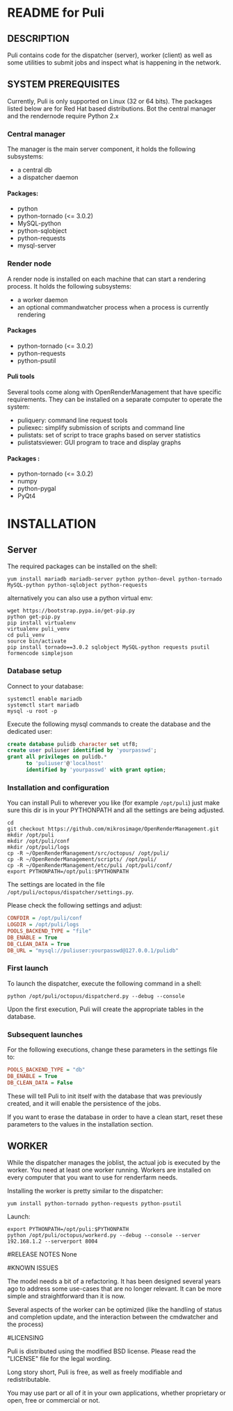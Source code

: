# README for Puli

## DESCRIPTION
Puli contains code for the dispatcher (server), worker (client) as well as some utilities to submit jobs and inspect what is happening in the network.

## SYSTEM PREREQUISITES
Currently, Puli is only supported on Linux (32 or 64 bits). The packages listed below are for Red Hat based distributions. Bot the central manager and the rendernode require Python 2.x

### Central manager
The manager is the main server component, it holds the following subsystems:

* a central db
* a dispatcher daemon

#### Packages:
   * python
   * python-tornado (<= 3.0.2)
   * MySQL-python
   * python-sqlobject
   * python-requests
   * mysql-server

### Render node

A render node is installed on each machine that can start a rendering process.
It holds the following subsystems:

   * a worker daemon
   * an optional commandwatcher process when a process is currently rendering

#### Packages
   * python-tornado (<= 3.0.2)
   * python-requests
   * python-psutil


#### Puli tools

Several tools come along with OpenRenderManagement that have specific requirements.
They can be installed on a separate computer to operate the system:
   * puliquery: command line request tools
   * puliexec: simplify submission of scripts and command line
   * pulistats: set of script to trace graphs based on server statistics
   * pulistatsviewer: GUI program to trace and display graphs

#### Packages :
   * python-tornado (<= 3.0.2)
   * numpy
   * python-pygal
   * PyQt4

# INSTALLATION

## Server
The required packages can be installed on the shell:
```shell
yum install mariadb mariadb-server python python-devel python-tornado MySQL-python python-sqlobject python-requests
```

alternatively you can also use a python virtual env:
```shell
wget https://bootstrap.pypa.io/get-pip.py
python get-pip.py
pip install virtualenv
virtualenv puli_venv
cd puli_venv
source bin/activate
pip install tornado==3.0.2 sqlobject MySQL-python requests psutil formencode simplejson
```

### Database setup

Connect to your database:
```shell
systemctl enable mariadb
systemctl start mariadb
mysql -u root -p
```

Execute the following mysql commands to create the database and the dedicated user:

```sql
create database pulidb character set utf8;
create user puliuser identified by 'yourpasswd';
grant all privileges on pulidb.* 
      to 'puliuser'@'localhost' 
      identified by 'yourpasswd' with grant option;
```

### Installation and configuration
You can install Puli to wherever you like (for example `/opt/puli`) just make sure this dir is in your PYTHONPATH and all the settings are being adjusted.

```shell
cd
git checkout https://github.com/mikrosimage/OpenRenderManagement.git
mkdir /opt/puli
mkdir /opt/puli/conf
mkdir /opt/puli/logs
cp -R ~/OpenRenderManagement/src/octopus/ /opt/puli/
cp -R ~/OpenRenderManagement/scripts/ /opt/puli/
cp -R ~/OpenRenderManagement/etc/puli /opt/puli/conf/
export PYTHONPATH=/opt/puli:$PYTHONPATH
```

The settings are located in the file `/opt/puli/octopus/dispatcher/settings.py`.

Please check the following settings and adjust:
```ini
CONFDIR = /opt/puli/conf
LOGDIR = /opt/puli/logs
POOLS_BACKEND_TYPE = "file"
DB_ENABLE = True
DB_CLEAN_DATA = True
DB_URL = "mysql://puliuser:yourpasswd@127.0.0.1/pulidb"
```
### First launch

To launch the dispatcher, execute the following command in a shell:

    python /opt/puli/octopus/dispatcherd.py --debug --console

Upon the first execution, Puli will create the appropriate tables in the database.

### Subsequent launches

For the following executions, change these parameters in the settings file to:

```ini
POOLS_BACKEND_TYPE = "db"
DB_ENABLE = True
DB_CLEAN_DATA = False
```
These will tell Puli to init itself with the database that was previously created, and it will enable the persistence of the jobs.

If you want to erase the database in order to have a clean start, reset these parameters to the values in the installation section.

## WORKER

While the dispatcher manages the joblist, the actual job is executed by the worker. You need at least one worker running. Workers are installed on every computer that you want to use for renderfarm needs.

Installing the worker is pretty similar to the dispatcher:

```shell
yum install python-tornado python-requests python-psutil
```

Launch:
```
export PYTHONPATH=/opt/puli:$PYTHONPATH
python /opt/puli/octopus/workerd.py --debug --console --server 192.168.1.2 --serverport 8004
```


#RELEASE NOTES
None


#KNOWN ISSUES


The model needs a bit of a refactoring. It has been designed several years ago to address some use-cases that are no longer relevant.
It can be more simple and straightforward than it is now.

Several aspects of the worker can be optimized (like the handling of status and completion update, and the interaction between the cmdwatcher and the process)


#LICENSING


Puli is distributed using the modified BSD license. Please read the "LICENSE" file for the legal wording.

Long story short, Puli is free, as well as freely modifiable and redistributable.

You may use part or all of it in your own applications, whether proprietary or open, free or commercial or not.


